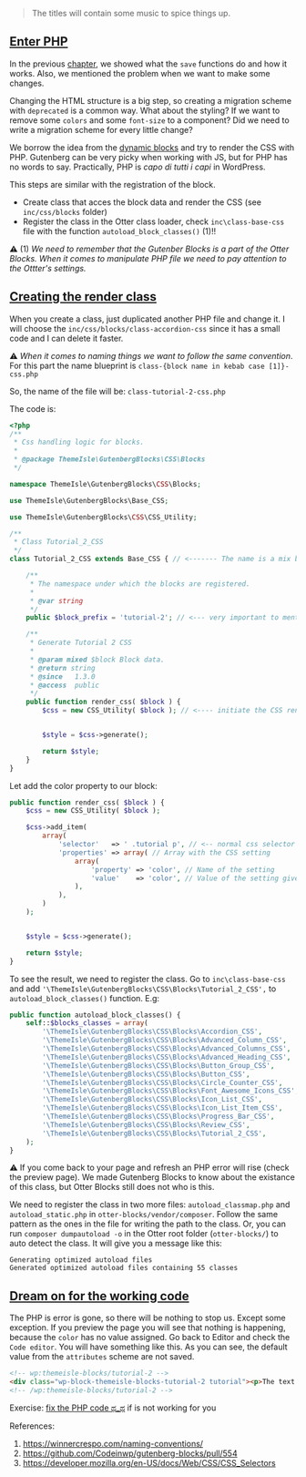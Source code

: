 > The titles will contain some music to spice things up.

## [Enter PHP](https://www.youtube.com/watch?v=CD-E-LDc384)


In the previous [chapter](save.md), we showed what the `save` functions do and how it works. Also, we mentioned the problem when we want to make some changes.

Changing the HTML structure is a big step, so creating a migration scheme with `deprecated` is a common way. What about the styling? If we want to remove some `colors` and some `font-size` to a component? Did we need to write a migration scheme for every little change?

We borrow the idea from the [dynamic blocks](https://developer.wordpress.org/block-editor/how-to-guides/block-tutorial/creating-dynamic-blocks/) and try to render the CSS with PHP. Gutenberg can be very picky when working with JS, but for PHP has no words to say. Practically, PHP is *capo di tutti i capi* in WordPress.


This steps are similar with the registration of the block.

- Create class that acces the block data and render the CSS (see `inc/css/blocks` folder)
- Register the class in the Otter class loader, check `inc\class-base-css` file with the function `autoload_block_classes()` (1)!!


:warning: (1) *We need to remember that the Gutenber Blocks is a part of the Otter Blocks. When it comes to manipulate PHP file we need to pay attention to the Ottter's settings.*

## [Creating the render class](https://www.youtube.com/watch?v=lt-udg9zQSE)

When you create a class, just duplicated another PHP file and change it. I will choose the `inc/css/blocks/class-accordion-css` since it has a small code and I can delete it faster. 

:warning: *When it comes to naming things we want to follow the same convention*. For this part the name blueprint is `class-{block name in kebab case [1]}-css.php`

So, the name of the file will be: `class-tutorial-2-css.php`

The code is: 

```php
<?php
/**
 * Css handling logic for blocks.
 *
 * @package ThemeIsle\GutenbergBlocks\CSS\Blocks
 */

namespace ThemeIsle\GutenbergBlocks\CSS\Blocks;

use ThemeIsle\GutenbergBlocks\Base_CSS;

use ThemeIsle\GutenbergBlocks\CSS\CSS_Utility;

/**
 * Class Tutorial_2_CSS
 */
class Tutorial_2_CSS extends Base_CSS { // <------- The name is a mix between snake case and camel case [1]

	/**
	 * The namespace under which the blocks are registered.
	 *
	 * @var string
	 */
	public $block_prefix = 'tutorial-2'; // <--- very important to mention for what block we apply this class

	/**
	 * Generate Tutorial 2 CSS
	 *
	 * @param mixed $block Block data.
	 * @return string
	 * @since   1.3.0
	 * @access  public
	 */
	public function render_css( $block ) {
		$css = new CSS_Utility( $block ); // <---- initiate the CSS renderer [2]


		$style = $css->generate();

		return $style;
	}
}
```

Let add the color property to our block:

```php
public function render_css( $block ) {
	$css = new CSS_Utility( $block );

	$css->add_item(
		array(
			'selector'   => ' .tutorial p', // <-- normal css selector [3]
			'properties' => array( // Array with the CSS setting
				array(
					'property' => 'color', // Name of the setting
					'value'    => 'color', // Value of the setting given by referencing the name of the block attribute
				),
			),
		)
	);


	$style = $css->generate();

	return $style;
}
```

To see the result, we need to register the class. Go to `inc\class-base-css` and add `'\ThemeIsle\GutenbergBlocks\CSS\Blocks\Tutorial_2_CSS',` to `autoload_block_classes()` function. E.g:

```php
public function autoload_block_classes() {
	self::$blocks_classes = array(
		'\ThemeIsle\GutenbergBlocks\CSS\Blocks\Accordion_CSS',
		'\ThemeIsle\GutenbergBlocks\CSS\Blocks\Advanced_Column_CSS',
		'\ThemeIsle\GutenbergBlocks\CSS\Blocks\Advanced_Columns_CSS',
		'\ThemeIsle\GutenbergBlocks\CSS\Blocks\Advanced_Heading_CSS',
		'\ThemeIsle\GutenbergBlocks\CSS\Blocks\Button_Group_CSS',
		'\ThemeIsle\GutenbergBlocks\CSS\Blocks\Button_CSS',
		'\ThemeIsle\GutenbergBlocks\CSS\Blocks\Circle_Counter_CSS',
		'\ThemeIsle\GutenbergBlocks\CSS\Blocks\Font_Awesome_Icons_CSS',
		'\ThemeIsle\GutenbergBlocks\CSS\Blocks\Icon_List_CSS',
		'\ThemeIsle\GutenbergBlocks\CSS\Blocks\Icon_List_Item_CSS',
		'\ThemeIsle\GutenbergBlocks\CSS\Blocks\Progress_Bar_CSS',
		'\ThemeIsle\GutenbergBlocks\CSS\Blocks\Review_CSS',
		'\ThemeIsle\GutenbergBlocks\CSS\Blocks\Tutorial_2_CSS',
	);
}
```

:warning: If you come back to your page and refresh an PHP error will rise (check the preview page). We made Gutenberg Blocks to know about the existance of this class, but Otter Blocks still does not who is this.

We need to register the class in two more files: `autoload_classmap.php` and `autoload_static.php` in `otter-blocks/vendor/composer`. Follow the same pattern as the ones in the file for writing the path to the class. Or, you can run `composer dumpautoload -o` in the Otter root folder (`otter-blocks/`) to auto detect the class. It will give you a message like this:
```
Generating optimized autoload files
Generated optimized autoload files containing 55 classes
```

## [Dream on for the working code](https://www.youtube.com/watch?v=89dGC8de0CA)

The PHP is error is gone, so there will be nothing to stop us. Except some exception. If you preview the page you will see that nothing is happening, because the `color` has no value assigned. Go back to Editor and check the  `Code editor`. You will have something like this. As you can see, the default value from the `attributes` scheme are not saved. 

```HTML
<!-- wp:themeisle-blocks/tutorial-2 -->
<div class="wp-block-themeisle-blocks-tutorial-2 tutorial"><p>The text is: Hello</p></div>
<!-- /wp:themeisle-blocks/tutorial-2 -->
```

Exercise: [fix the PHP code ಥ_ಥ](https://www.youtube.com/watch?v=p47fEXGabaY) if is not working for you

References:
1. https://winnercrespo.com/naming-conventions/
2. https://github.com/Codeinwp/gutenberg-blocks/pull/554
3. https://developer.mozilla.org/en-US/docs/Web/CSS/CSS_Selectors





